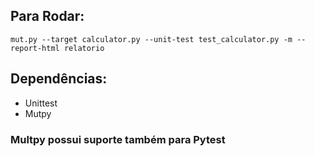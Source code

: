 ## Para Rodar:

`mut.py --target calculator.py --unit-test test_calculator.py -m --report-html relatorio`

## Dependências:

- Unittest
- Mutpy

### Multpy possui suporte também para Pytest